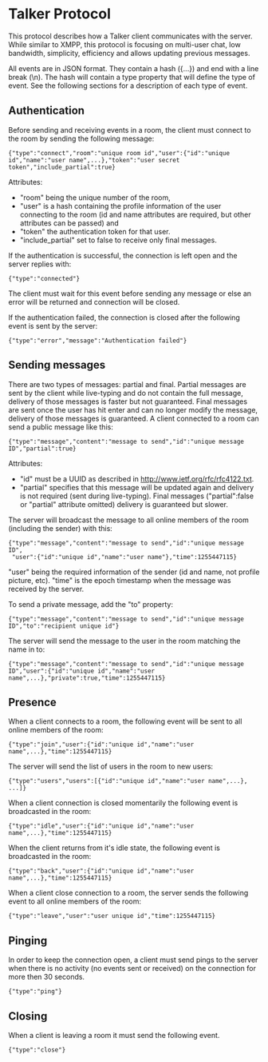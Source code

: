 # Talker Protocol
This protocol describes how a Talker client communicates with the server. While similar to XMPP, this protocol is focusing on multi-user chat, low bandwidth, simplicity, efficiency and allows updating previous messages.

All events are in JSON format. They contain a hash ({...}) and end with a line break (\n). The hash will contain a type property that will define the type of event. See the following sections for a description of each type of event.

## Authentication
Before sending and receiving events in a room, the client must connect to the room by sending the following message:

    {"type":"connect","room":"unique room id","user":{"id":"unique id","name":"user name",...},"token":"user secret token","include_partial":true}

Attributes:

* "room" being the unique number of the room,
* "user" is a hash containing the profile information of the user connecting to the room (id and name attributes are required, but other attributes can be passed) and
* "token" the authentication token for that user.
* "include_partial" set to false to receive only final messages.

If the authentication is successful, the connection is left open and the server replies with:

    {"type":"connected"}

The client must wait for this event before sending any message or else an error will be returned and connection will be closed.

If the authentication failed, the connection is closed after the following event is sent by the server:

    {"type":"error","message":"Authentication failed"}

## Sending messages
There are two types of messages: partial and final. Partial messages are sent by the client while live-typing and do not contain the full message, delivery of those messages is faster but not guaranteed. Final messages are sent once the user has hit enter and can no longer modify the message, delivery of those messages is guaranteed.
A client connected to a room can send a public message like this:

    {"type":"message","content":"message to send","id":"unique message ID","partial":true}

Attributes:

 * "id" must be a UUID as described in http://www.ietf.org/rfc/rfc4122.txt.
 * "partial" specifies that this message will be updated again and delivery is not required (sent during live-typing). Final messages ("partial":false or "partial" attribute omitted) delivery is guaranteed but slower.

The server will broadcast the message to all online members of the room (including the sender) with this:

    {"type":"message","content":"message to send","id":"unique message ID",
     "user":{"id":"unique id","name":"user name"},"time":1255447115}

"user" being the required information of the sender (id and name, not profile picture, etc).
"time" is the epoch timestamp when the message was received by the server.

To send a private message, add the "to" property:

    {"type":"message","content":"message to send","id":"unique message ID","to":"recipient unique id"}

The server will send the message to the user in the room matching the name in to:

    {"type":"message","content":"message to send","id":"unique message ID","user":{"id":"unique id","name":"user name",...},"private":true,"time":1255447115}


## Presence
When a client connects to a room, the following event will be sent to all online members of the room:

    {"type":"join","user":{"id":"unique id","name":"user name",...},"time":1255447115}

The server will send the list of users in the room to new users:

    {"type":"users","users":[{"id":"unique id","name":"user name",...}, ...]}

When a client connection is closed momentarily the following event is broadcasted in the room:

    {"type":"idle","user":{"id":"unique id","name":"user name",...},"time":1255447115}

When the client returns from it's idle state, the following event is broadcasted in the room:

    {"type":"back","user":{"id":"unique id","name":"user name",...},"time":1255447115}

When a client close connection to a room, the server sends the following event to all online members of the room:

    {"type":"leave","user":"user unique id","time":1255447115}

## Pinging
In order to keep the connection open, a client must send pings to the server when there is no activity (no events sent or received) on the connection for more then 30 seconds.

    {"type":"ping"}

## Closing
When a client is leaving a room it must send the following event.

    {"type":"close"}
